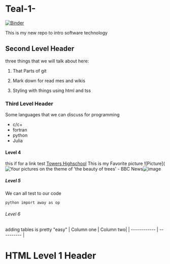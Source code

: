 # Teal-1-

[![Binder](https://mybinder.org/badge_logo.svg)](https://mybinder.org/v2/gh/AfunniLemon/Teal-1-/HEAD)

This is my new repo to intro software technology

## Second Level Header

 three things that we will talk about here:

1. That Parts of git

2. Mark down for read mes and wikis

3. Styling with things using html and tss 

### Third Level Header

Some languages that we can discuss for programming 
- c/c+
- fortran
- python
- Julia 

#### Level 4
this if for a link test [Towers Highschool](https://www.towershs.dekalb.k12.ga.us/)
This is my Favorite picture ![Picture](<img src="https://ichef.bbci.co.uk/news/999/cpsprodpb/15951/production/_117310488_16.jpg" alt="Your pictures on the theme of &#39;the beauty of trees&#39; - BBC News"/>![image](https://user-images.githubusercontent.com/113188220/192791561-b9d17f9f-ee0e-4508-bd21-a572f049ea8a.png)

##### Level 5
We can all test to our code

`python
import away as op`

###### Level 6
adding tables is pretty "easy"
| Column one | Column two|
| ------------ | ---------- |
<H1> HTML Level 1 Header </H1>
